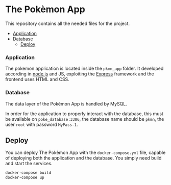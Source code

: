 # The Pokèmon App

This repository contains all the needed files for the project.

- [Application](#application)
- [Database](#database)
  - [Deploy](#deploy)


### Application

The pokemon application is located inside the `pkmn_app` folder. It developed according in [node.js](https://nodejs.org/it/) and JS, exploiting the [Express](https://expressjs.com/) framework and the frontend uses HTML and CSS.

### Database

The data layer of the Pokèmon App is handled by MySQL.

In order for the application to properly interact with the database, this must be available on `poke_database:3306`, the database name should be `pkmn`, the user `root` with password `MyPass-1`.

## Deploy

You can deploy The Pokèmon App with the `docker-compose.yml` file, capable of deploying both the application and the database. You simply need build and start the services.

```sh
docker-compose build
docker-compose up
```